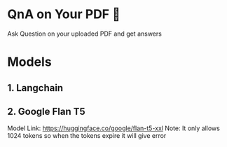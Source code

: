 # QnA on Your PDF 💬
Ask Question on your uploaded PDF and get answers

# Models
## 1. Langchain
## 2. Google Flan T5
Model Link: https://huggingface.co/google/flan-t5-xxl
Note: It only allows 1024 tokens so when the tokens expire it will give error



